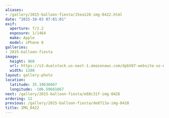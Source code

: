 ```yaml
---
aliases:
- /gallery/2015-balloon-fiesta/15ea128-img-0422.html
date: "2015-10-03 07:01:01"
exif:
  aperture: f/2.2
  exposure: 1/1464
  make: Apple
  model: iPhone 6
galleries:
- 2015-balloon-fiesta
image:
  height: 960
  url: https://s3.dualstack.us-east-1.amazonaws.com/dpb587-website-us-east-1/asset/gallery/2015-balloon-fiesta/15ea128-img-0422~1280.jpg
  width: 1280
layout: gallery-photo
location:
  latitude: 35.19636667
  longitude: -106.59681667
next: /gallery/2015-balloon-fiesta/e68c31f-img-0426
ordering: 12
previous: /gallery/2015-balloon-fiesta/de8713a-img-0410
title: IMG_0422
---
```

